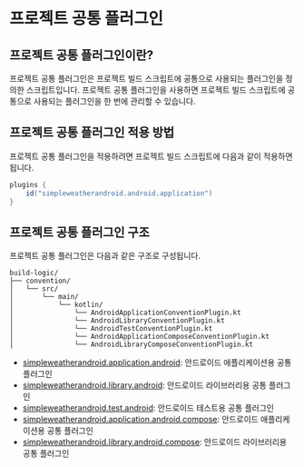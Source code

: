 # 프로젝트 공통 플러그인

## 프로젝트 공통 플러그인이란?

프로젝트 공통 플러그인은 프로젝트 빌드 스크립트에 공통으로 사용되는 플러그인을 정의한 스크립트입니다. 프로젝트 공통 플러그인을 사용하면 프로젝트 빌드 스크립트에 공통으로 사용되는 플러그인을 한 번에 관리할 수 있습니다.

## 프로젝트 공통 플러그인 적용 방법

프로젝트 공통 플러그인을 적용하려면 프로젝트 빌드 스크립트에 다음과 같이 적용하면 됩니다.

```groovy
plugins {
    id("simpleweatherandroid.android.application")
}
```

## 프로젝트 공통 플러그인 구조

프로젝트 공통 플러그인은 다음과 같은 구조로 구성됩니다.

```
build-logic/
├── convention/
│   └── src/
│       └── main/
│           └── kotlin/
│               └── AndroidApplicationConventionPlugin.kt
│               └── AndroidLibraryConventionPlugin.kt
│               └── AndroidTestConventionPlugin.kt
│               └── AndroidApplicationComposeConventionPlugin.kt
│               └── AndroidLibraryComposeConventionPlugin.kt
```

- [simpleweatherandroid.application.android](convention/src/main/kotlin/AndroidApplicationPlugin.kt): 안드로이드 애플리케이션용 공통 플러그인
- [simpleweatherandroid.library.android](convention/src/main/kotlin/AndroidLibraryPlugin.kt): 안드로이드 라이브러리용 공통 플러그인
- [simpleweatherandroid.test.android](convention/src/main/kotlin/AndroidTestPlugin.kt): 안드로이드 테스트용 공통 플러그인
- [simpleweatherandroid.application.android.compose](convention/src/main/kotlin/AndroidApplicationComposePlugin.kt): 안드로이드 애플리케이션용 공통 플러그인
- [simpleweatherandroid.library.android.compose](convention/src/main/kotlin/AndroidLibraryComposePlugin.kt): 안드로이드 라이브러리용 공통 플러그인